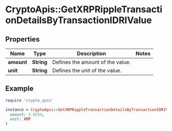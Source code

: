 # CryptoApis::GetXRPRippleTransactionDetailsByTransactionIDRIValue

## Properties

| Name | Type | Description | Notes |
| ---- | ---- | ----------- | ----- |
| **amount** | **String** | Defines the amount of the value. |  |
| **unit** | **String** | Defines the unit of the value. |  |

## Example

```ruby
require 'crypto_apis'

instance = CryptoApis::GetXRPRippleTransactionDetailsByTransactionIDRIValue.new(
  amount: 3.0254,
  unit: XRP
)
```

